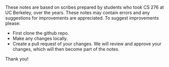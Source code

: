 These notes are based on scribes prepared by students who took CS 276 at UC Berkeley, over the years. These notes may contain errors and any suggestions for improvements are appreciated. To suggest improvements please:

- First clone the github repo.
- Make any changes locally. 
- Create a pull request of your changes. We will review and approve your changes, which will then become part of the notes.

Thank you!
